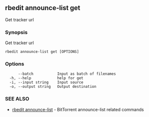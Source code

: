 ## rbedit announce-list get

Get tracker url

### Synopsis


Get tracker url

```
rbedit announce-list get [OPTIONS]
```

### Options

```
      --batch           Input as batch of filenames
  -h, --help            help for get
  -i, --input string    Input source
  -o, --output string   Output destination
```

### SEE ALSO

* [rbedit announce-list](rbedit_announce-list.md)	 - BitTorrent announce-list related commands


